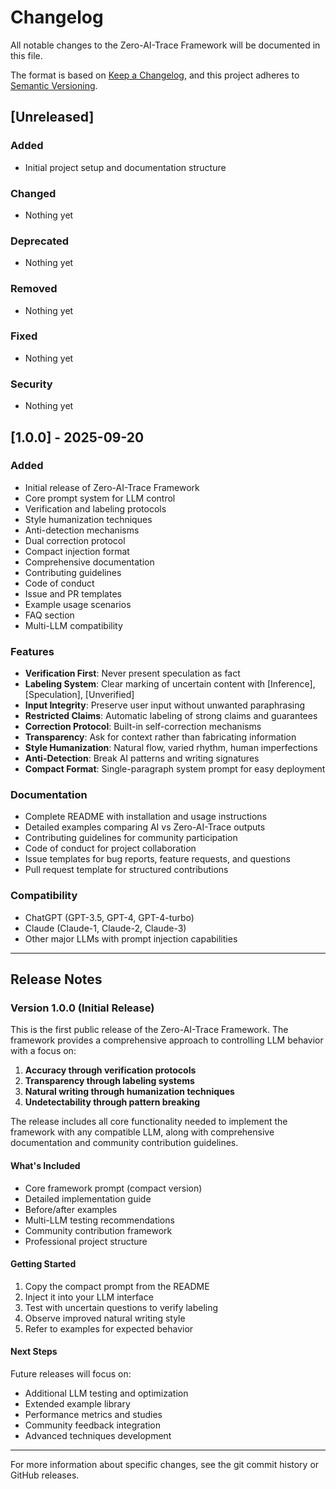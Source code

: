 # Changelog

All notable changes to the Zero-AI-Trace Framework will be documented in this file.

The format is based on [Keep a Changelog](https://keepachangelog.com/en/1.0.0/),
and this project adheres to [Semantic Versioning](https://semver.org/spec/v2.0.0.html).

## [Unreleased]

### Added

- Initial project setup and documentation structure

### Changed

- Nothing yet

### Deprecated

- Nothing yet

### Removed

- Nothing yet

### Fixed

- Nothing yet

### Security

- Nothing yet

## [1.0.0] - 2025-09-20

### Added

- Initial release of Zero-AI-Trace Framework
- Core prompt system for LLM control
- Verification and labeling protocols
- Style humanization techniques
- Anti-detection mechanisms
- Dual correction protocol
- Compact injection format
- Comprehensive documentation
- Contributing guidelines
- Code of conduct
- Issue and PR templates
- Example usage scenarios
- FAQ section
- Multi-LLM compatibility

### Features

- **Verification First**: Never present speculation as fact
- **Labeling System**: Clear marking of uncertain content with [Inference], [Speculation], [Unverified]
- **Input Integrity**: Preserve user input without unwanted paraphrasing
- **Restricted Claims**: Automatic labeling of strong claims and guarantees
- **Correction Protocol**: Built-in self-correction mechanisms
- **Transparency**: Ask for context rather than fabricating information
- **Style Humanization**: Natural flow, varied rhythm, human imperfections
- **Anti-Detection**: Break AI patterns and writing signatures
- **Compact Format**: Single-paragraph system prompt for easy deployment

### Documentation

- Complete README with installation and usage instructions
- Detailed examples comparing AI vs Zero-AI-Trace outputs
- Contributing guidelines for community participation
- Code of conduct for project collaboration
- Issue templates for bug reports, feature requests, and questions
- Pull request template for structured contributions

### Compatibility

- ChatGPT (GPT-3.5, GPT-4, GPT-4-turbo)
- Claude (Claude-1, Claude-2, Claude-3)
- Other major LLMs with prompt injection capabilities

---

## Release Notes

### Version 1.0.0 (Initial Release)

This is the first public release of the Zero-AI-Trace Framework. The framework provides a comprehensive approach to controlling LLM behavior with a focus on:

1. **Accuracy through verification protocols**
2. **Transparency through labeling systems**
3. **Natural writing through humanization techniques**
4. **Undetectability through pattern breaking**

The release includes all core functionality needed to implement the framework with any compatible LLM, along with comprehensive documentation and community contribution guidelines.

#### What's Included

- Core framework prompt (compact version)
- Detailed implementation guide
- Before/after examples
- Multi-LLM testing recommendations
- Community contribution framework
- Professional project structure

#### Getting Started

1. Copy the compact prompt from the README
2. Inject it into your LLM interface
3. Test with uncertain questions to verify labeling
4. Observe improved natural writing style
5. Refer to examples for expected behavior

#### Next Steps

Future releases will focus on:

- Additional LLM testing and optimization
- Extended example library
- Performance metrics and studies
- Community feedback integration
- Advanced techniques development

---

For more information about specific changes, see the git commit history or GitHub releases.
